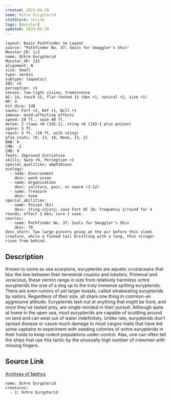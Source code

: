 ```yaml
---
created: 2023-04-28
name: Ochre Eurypterid
statblock: inline
tags: [monster]
updated: 2023-04-28
---
```

```statblock
layout: Basic Pathfinder 1e Layout
source: "Pathfinder No. 37: Souls for Smuggler's Shiv"
Monster_CR: 1/3
name: Ochre Eurypterid
Monster_XP: 135
alignment: N
size: Small
type: vermin
subtype: (aquatic)
INI: +5
perception: +1
senses: low-light vision, tremorsense
AC: 14, touch 12, flat-footed 13 (dex +1, natural +2, size +1)
HP: 4
hit_dice: 1d8
saves: Fort +2, Ref +1, Will +1
immune: mind-affecting effects
speed: 20 ft., swim 40 ft.
melee: 2 claws +0 (1d2-1), sting +0 (1d2-1 plus poison)
space: 5 ft.
reach: 5 ft. (10 ft. with sting)
pf1e_stats: [8, 13, 10, None, 13, 2]
BAB: 0
CMB: -2
CMD: 9
feats: Improved Initiative
skills: Swim +9, Perception +1
special_qualities: amphibious
ecology:
  - name: Environment
    desc: warm ocean
  - name: Organisation
    desc: solitary, pair, or swarm (3-12)
  - name: Treasure
    desc: none
special_abilities:
  - name: Poison (Ex)
    desc: Sting-injury; save Fort DC 10; frequency 1/round for 4 rounds; effect 1 Dex; cure 1 save.
sources:
  - name: Pathfinder No. 37: Souls for Smuggler's Shiv
    desc: 78
desc_short: Two large pincers grasp at the air before this sleek creature, while a finned tail bristling with a long, thin stinger rises from behind.
```
## Description
Known to some as sea scorpions, eurypterids are aquatic crustaceans that blur the line between their terrestrial cousins and lobsters. Primeval and voracious, these vermin range in size from relatively harmless ochre eurypterids the size of a dog up to the truly immense spitting eurypterids. There are even rumors of yet larger beasts, called whaleeating eurypterids by sailors. Regardless of their size, all share one thing in common-an aggressive attitude. Eurypterids lash out at anything that might be food, and once they’ve tasted prey, are single-minded in their pursuit. Although quite at home in the open sea, most eurypterids are capable of scuttling around on land and can exist out of water indefinitely. Unlike rats, eurypterids don’t spread disease or cause much damage to most cargos-traits that have led some captains to experiment with seeding colonies of ochre eurypterids in their holds to keep rodent populations under control. Alas, one can often tell the ships that use this tactic by the unusually high number of crewmen with missing fingers.
## Source Link
[Archives of Nethys](https://aonprd.com/MonsterDisplay.aspx?ItemName=Ochre%20Eurypterid)
```encounter-table
name: Ochre Eurypterid
creatures:
  - 1: Ochre Eurypterid
```
